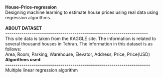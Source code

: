 **House-Price-regression**<br>
Designing machine learning to estimate house prices using real data using regression algorithms.<br>
<br>
**ABOUT DATASET**<br>
**----------------------------------------------------------------------**<br>
This site data is taken from the KAGGLE site. The information is related to several thousand houses in Tehran.
The information in this dataset is as follows:<br>
Area, Room, Parking,	Warehouse,	Elevator,	Address,	Price,	Price(USD)<br>
**Algorithms used**<br>
**-----------------------------------------------------------------------**<br>
Multiple linear regression algorithm<br>

